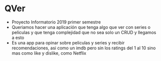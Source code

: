 # QVer
* Proyecto Informatorio 2019 primer semestre 
* Queriamos hacer una aplicación que tenga algo que ver con series o peliculas y que tenga complejidad que no sea solo un CRUD y llegamos a esto
* Es una app para opinar sobre peliculas y series y recibir recomendaciones, asi como un imdb pero sin los ratings del 1 al 10 sino mas como like y dislike, como Netflix
